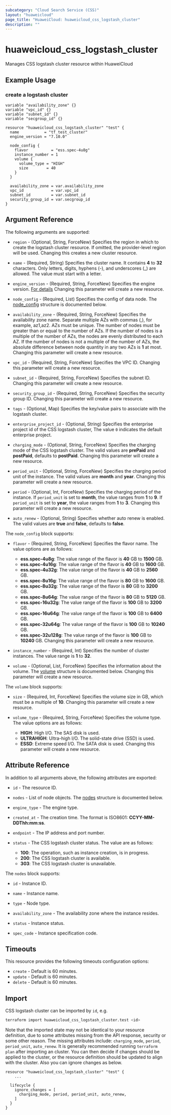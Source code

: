 ```yaml
---
subcategory: "Cloud Search Service (CSS)"
layout: "huaweicloud"
page_title: "HuaweiCloud: huaweicloud_css_logstash_cluster"
description: ""
---
```


# huaweicloud_css_logstash_cluster

Manages CSS logstash cluster resource within HuaweiCloud

## Example Usage

### create a logstash cluster

```hcl
variable "availability_zone" {}
variable "vpc_id" {}
variable "subnet_id" {}
variable "secgroup_id" {}

resource "huaweicloud_css_logstash_cluster" "test" {
  name           = "tf_test_cluster"
  engine_version = "7.10.0"

  node_config {
    flavor          = "ess.spec-4u8g"
    instance_number = 1
    volume {
      volume_type = "HIGH"
      size        = 40
    }
  }

  availability_zone = var.availability_zone
  vpc_id            = var.vpc_id
  subnet_id         = var.subnet_id
  security_group_id = var.secgroup_id
}
```

## Argument Reference

The following arguments are supported:

* `region` - (Optional, String, ForceNew) Specifies the region in which to create the logstash cluster resource.
  If omitted, the provider-level region will be used.
  Changing this creates a new cluster resource.

* `name` - (Required, String) Specifies the cluster name. It contains **4** to **32** characters.
  Only letters, digits, hyphens (-), and underscores (_) are allowed. The value must start with a letter.

* `engine_version` - (Required, String, ForceNew) Specifies the engine version.
  [For details](https://support.huaweicloud.com/intl/en-us/bulletin-css/css_05_0001.html)
  Changing this parameter will create a new resource.

* `node_config` - (Required, List) Specifies the config of data node.
  The [node_config](#Css_node_config) structure is documented below.

* `availability_zone` - (Required, String, ForceNew) Specifies the availability zone name.
  Separate multiple AZs with commas (,), for example, az1,az2. AZs must be unique. The number of nodes must be greater
  than or equal to the number of AZs. If the number of nodes is a multiple of the number of AZs, the nodes are evenly
  distributed to each AZ. If the number of nodes is not a multiple of the number of AZs, the absolute difference
  between node quantity in any two AZs is **1** at most.
  Changing this parameter will create a new resource.

* `vpc_id` - (Required, String, ForceNew) Specifies the VPC ID.
  Changing this parameter will create a new resource.

* `subnet_id` - (Required, String, ForceNew) Specifies the subnet ID.
  Changing this parameter will create a new resource.

* `security_group_id` - (Required, String, ForceNew) Specifies the security group ID.
  Changing this parameter will create a new resource.

* `tags` - (Optional, Map) Specifies the key/value pairs to associate with the logstash cluster.

* `enterprise_project_id` - (Optional, String) Specifies the enterprise project id of the CSS logstash cluster,
  The value `0` indicates the default enterprise project.

* `charging_mode` - (Optional, String, ForceNew) Specifies the charging mode of the CSS logstash cluster.
  The valid values are **prePaid** and **postPaid**, defaults to **postPaid**.
  Changing this parameter will create a new resource.

* `period_unit` - (Optional, String, ForceNew) Specifies the charging period unit of the instance.
  The valid values are **month** and **year**.
  Changing this parameter will create a new resource.

* `period` - (Optional, Int, ForceNew) Specifies the charging period of the instance.
  If `period_unit` is set to **month**, the value ranges from **1** to **9**.
  If `period_unit` is set to **year**, the value ranges from **1** to **3**.
  Changing this parameter will create a new resource.

* `auto_renew` - (Optional, String) Specifies whether auto renew is enabled.
  The valid values are **true** and **false**, defaults to **false**.

<a name="Css_node_config"></a>
The `node_config` block supports:

* `flavor` - (Required, String, ForceNew) Specifies the flavor name. The value options are as follows:
  + **ess.spec-4u8g**: The value range of the flavor is **40** GB to **1500** GB.
  + **ess.spec-4u16g**: The value range of the flavor is **40** GB to **1600** GB.
  + **ess.spec-4u32g**: The value range of the flavor is **40** GB to **2560** GB.
  + **ess.spec-8u16g**: The value range of the flavor is **80** GB to **1600** GB.
  + **ess.spec-8u32g**: The value range of the flavor is **80** GB to **3200** GB.
  + **ess.spec-8u64g**: The value range of the flavor is **80** GB to **5120** GB.
  + **ess.spec-16u32g**: The value range of the flavor is **100** GB to **3200** GB.
  + **ess.spec-16u64g**: The value range of the flavor is **100** GB to **6400** GB.
  + **ess.spec-32u64g**: The value range of the flavor is **100** GB to **10240** GB.
  + **ess.spec-32u128g**: The value range of the flavor is **100** GB to **10240** GB.
  Changing this parameter will create a new resource.

* `instance_number` - (Required, Int) Specifies the number of cluster instances. The value range is **1** to **32**.

* `volume` - (Optional, List, ForceNew) Specifies the information about the volume.
  The [volume](#Css_volume) structure is documented below. Changing this parameter will create a new resource.

<a name="Css_volume"></a>
The `volume` block supports:

* `size` - (Required, Int, ForceNew) Specifies the volume size in GB, which must be a multiple of **10**.
  Changing this parameter will create a new resource.

* `volume_type` - (Required, String, ForceNew) Specifies the volume type. The value options are as follows:
  + **HIGH**: High I/O. The SAS disk is used.
  + **ULTRAHIGH**: Ultra-high I/O. The solid-state drive (SSD) is used.
  + **ESSD**: Extreme speed I/O. The SATA disk is used.
  Changing this parameter will create a new resource.

## Attribute Reference

In addition to all arguments above, the following attributes are exported:

* `id` - The resource ID.

* `nodes` - List of node objects. The [nodes](#Css_nodes_attr) structure is documented below.

* `engine_type` - The engine type.

* `created_at` - The creation time. The format is ISO8601: **CCYY-MM-DDThh:mm:ss**.

* `endpoint` - The IP address and port number.

* `status` - The CSS logstash cluster status. The value are as follows:
  + **100**: The operation, such as instance creation, is in progress.
  + **200**: The CSS logstash cluster is available.
  + **303**: The CSS logstash cluster is unavailable.

<a name="Css_nodes_attr"></a>
The `nodes` block supports:

* `id` - Instance ID.

* `name` - Instance name.

* `type` - Node type.

* `availability_zone` - The availability zone where the instance resides.

* `status` - Instance status.

* `spec_code` - Instance specification code.

## Timeouts

This resource provides the following timeouts configuration options:

* `create` - Default is 60 minutes.
* `update` - Default is 60 minutes.
* `delete` - Default is 60 minutes.

## Import

CSS logstash cluster can be imported by `id`, e.g.

```bash
terraform import huaweicloud_css_logstash_cluster.test <id>
```

Note that the imported state may not be identical to your resource definition, due to some attributes missing from the
API response, security or some other reason.
The missing attributes include: `charging_mode`, `period`, `period_unit`, `auto_renew`.
It is generally recommended running `terraform plan` after importing an cluster.
You can then decide if changes should be applied to the cluster, or the resource definition should be updated
to align with the cluster. Also you can ignore changes as below.

```hcl
resource "huaweicloud_css_logstash_cluster" "test" {
    ...

  lifecycle {
    ignore_changes = [
      charging_mode, period, period_unit, auto_renew,
    ]
  }
}
```

